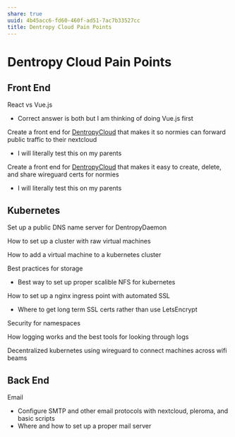```yaml
---
share: true
uuid: 4b45acc6-fd60-460f-ad51-7ac7b33527cc
title: Dentropy Cloud Pain Points
---
```

# Dentropy Cloud Pain Points
Front End
---------

React vs Vue.js

*   Correct answer is both but I am thinking of doing Vue.js first

Create a front end for [DentropyCloud](https://gitlab.com/dentropy/DentropyCloud) that makes it so normies can forward public traffic to their nextcloud

*   I will literally test this on my parents

Create a front end for [DentropyCloud](https://gitlab.com/dentropy/DentropyCloud) that makes it easy to create, delete, and share wireguard certs for normies

*   I will literally test this on my parents

Kubernetes
----------

Set up a public DNS name server for DentropyDaemon

How to set up a cluster with raw virtual machines

How to add a virtual machine to a kubernetes cluster

Best practices for storage

*   Best way to set up proper scalible NFS for kubernetes

How to set up a nginx ingress point with automated SSL

*   Where to get long term SSL certs rather than use LetsEncrypt

Security for namespaces

How logging works and the best tools for looking through logs

Decentralized kubernetes using wireguard to connect machines across wifi beams

Back End
--------

Email

*   Configure SMTP and other email protocols with nextcloud, pleroma, and basic scripts
*   Where and how to set up a proper mail server

